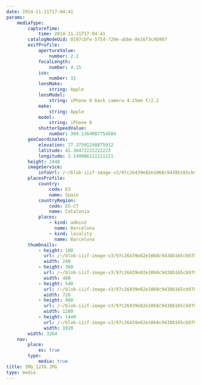 ```yaml
---
date: 2014-11-21T17:04:41
params:
    mediaType:
        captureTime:
            time: 2014-11-21T17:04:41
        catalogNodeUid: 0197cbfe-575d-720e-abbe-8e16f3c4b907
        exifProfile:
            apertureValue:
                number: 2.2
            focalLength:
                number: 4.15
            iso:
                number: 32
            lensMake:
                string: Apple
            lensModel:
                string: iPhone 6 back camera 4.15mm f/2.2
            make:
                string: Apple
            model:
                string: iPhone 6
            shutterSpeedValue:
                number: 304.1364007754584
        geoCoordinates:
            elevation: 77.37591240875912
            latitude: 41.36472222222223
            longitude: 2.149986111111111
        height: 2448
        imageService:
            infoUrl: /~/blob-iiif-image-v3/97c26439e82e1068c9438b165cb9786a9b10e541fdc65fa8be178016931c908a/info.json
        placesProfile:
            country:
                code: ES
                name: Spain
            countryRegion:
                code: ES-CT
                name: Catalonia
            places:
                - kind: admin2
                  name: Barcelona
                - kind: locality
                  name: Barcelona
        thumbnails:
            - height: 180
              url: /~/blob-iiif-image-v3/97c26439e82e1068c9438b165cb9786a9b10e541fdc65fa8be178016931c908a/full/240%2C180/0/default.jpg
              width: 240
            - height: 360
              url: /~/blob-iiif-image-v3/97c26439e82e1068c9438b165cb9786a9b10e541fdc65fa8be178016931c908a/full/480%2C360/0/default.jpg
              width: 480
            - height: 540
              url: /~/blob-iiif-image-v3/97c26439e82e1068c9438b165cb9786a9b10e541fdc65fa8be178016931c908a/full/720%2C540/0/default.jpg
              width: 720
            - height: 960
              url: /~/blob-iiif-image-v3/97c26439e82e1068c9438b165cb9786a9b10e541fdc65fa8be178016931c908a/full/1280%2C960/0/default.jpg
              width: 1280
            - height: 1440
              url: /~/blob-iiif-image-v3/97c26439e82e1068c9438b165cb9786a9b10e541fdc65fa8be178016931c908a/full/1920%2C1440/0/default.jpg
              width: 1920
        width: 3264
    nav:
        place:
            es: true
        type:
            media: true
title: IMG_1276.JPG
type: media
---
```

